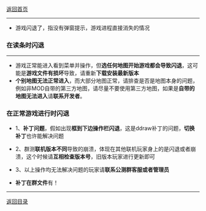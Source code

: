 [返回首页](./Home)

***
- 游戏闪退了，指没有弹窗提示，游戏进程直接消失的情况

### 在读条时闪退

***

- 游戏正常能进入看到菜单并操作，但**选任何地图开始游戏都会导致闪退**，这可能是**游戏文件有损坏**导致，请重新**下载安装最新版本**
- **个别地图无法正常进入**，而大部分地图正常，请排查是否是地图本身的问题，例如非MOD自带的第三方地图，请尽量不要使用第三方地图，如果是**自带的地图无法进入**请**联系开发者**。



### 在正常游戏进行时闪退

- 1、**补丁问题**，假如出现**框到下边操作栏闪退**，这是ddraw补丁的问题，**切换补丁**也许能解决问题

- 2、群测**联机版本不同**导致的崩溃，体现在其他联机玩家身上的是闪退或者崩溃，这个时候请**互相检查版本号**，旧版本玩家进行更新即可

- 3、以上操作均无法解决问题的玩家请**联系公测群客服或者管理员**

- **补丁在群文件**有！


***
[返回目录](./常见问题指南)